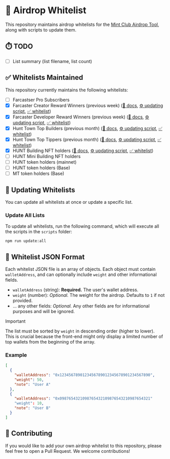 # 🎁 Airdrop Whitelist

This repository maintains airdrop whitelists for the [Mint Club Airdrop Tool](https://mint.club/airdrops), along with scripts to update them.

## ⏱️ TODO

- [ ] List summary (list filename, list count)

## ✅ Whitelists Maintained

This repository currently maintains the following whitelists:

- [ ] Farcastser Pro Subscribers
- [x] Farcaster Creator Reward Winners (previous week) ([📄 docs](https://docs.farcaster.xyz/reference/warpcast/api#get-creator-reward-winners), [⚙️ updating script](scripts/farcaster-creator-reward-winners.ts), [✅ whitelist](whitelist/farcaster-creator-reward-winners.json))
- [x] Farcaster Developer Reward Winners (previous week) ([📄 docs](https://docs.farcaster.xyz/reference/warpcast/api#get-developer-reward-winners), [⚙️ updating script](scripts/farcaster-developer-reward-winners.ts), [✅ whitelist](whitelist/farcaster-developer-reward-winners.json))
- [x] Hunt Town Top Builders (previous month) ([📄 docs](https://docs.hunt.town/token-and-point/hunt-tip-farcaster), [⚙️ updating script](scripts/hunt-town-top-builders.ts), [✅ whitelist](whitelist/hunt-town-top-builders.json))
- [x] Hunt Town Top Tippers (previous month) ([📄 docs](https://docs.hunt.town/token-and-point/hunt-tip-farcaster), [⚙️ updating script](scripts/hunt-town-top-tippers.ts), [✅ whitelist](whitelist/hunt-town-top-tippers.json))
- [x] HUNT Building NFT holders ([📄 docs](https://docs.hunt.town/token-and-point/main-building), [⚙️ updating script](scripts/hunt-building-nft-holders.ts), [✅ whitelist](whitelist/hunt-building-nft-holders.json))
- [ ] HUNT Mini Building NFT holders
- [ ] HUNT token holders (mainnet)
- [ ] HUNT token holders (Base)
- [ ] MT token holders (Base)

## 🔄 Updating Whitelists

You can update all whitelists at once or update a specific list.

### Update All Lists

To update all whitelists, run the following command, which will execute all the scripts in the `scripts` folder:

```bash
npm run update:all
```

## 📝 Whitelist JSON Format

Each whitelist JSON file is an array of objects. Each object must contain `walletAddress`, and can optionally include `weight` and other informational fields.

- `walletAddress` (string): **Required.** The user's wallet address.
- `weight` (number): _Optional._ The weight for the airdrop. Defaults to `1` if not provided.
- ... any other fields: _Optional._ Any other fields are for informational purposes and will be ignored.

> [!IMPORTANT]
> The list must be sorted by `weight` in descending order (higher to lower). This is crucial because the front-end might only display a limited number of top wallets from the beginning of the array.

### Example

```json
[
  {
    "walletAddress": "0x1234567890123456789012345678901234567890",
    "weight": 50,
    "note": "User A"
  },
  {
    "walletAddress": "0x0987654321098765432109876543210987654321"
    "weight": 10,
    "note": "User B"
  }
]
```

## 🙏 Contributing

If you would like to add your own airdrop whitelist to this repository, please feel free to open a Pull Request. We welcome contributions!
